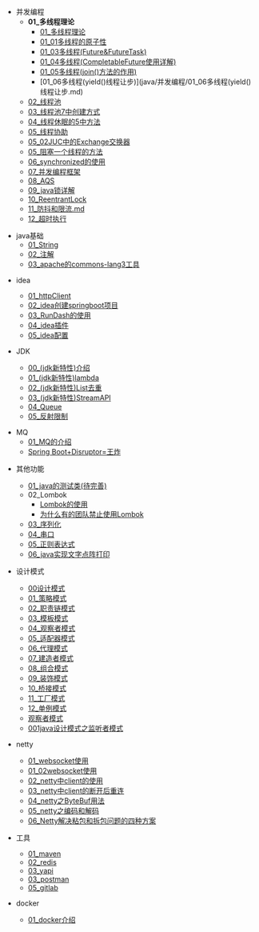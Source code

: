 
[//]: # "并发编程"
- 并发编程
  - **01_多线程理论**
    - [01_多线程理论](java/并发编程/01多线程的理论.md)
    - [01_01多线程的原子性](java/并发编程/01.0多线程原子性.md)
    - [01_03多线程(Future&FutureTask)](java/并发编程/01_02Future&FutureTask.md)
    - [01_04多线程(CompletableFuture使用详解)](java/并发编程/01_03CompletableFuture使用详解.md)
    - [01_05多线程(join()方法的作用)](java/并发编程/01_05join()方法的作用.md)
    - [01_06多线程(yield()线程让步)](java/并发编程/01_06多线程(yield()线程让步.md)
  - [02_线程池](java/并发编程/02线程池.md)  
  - [03_线程池7中创建方式](java/并发编程/03线程池7中创建方式.md)
  - [04_线程休眠的5中方法](java/并发编程/04线程休眠的5中方法.md)
  - [05_线程协助](java/并发编程/05线程协助.md)
  - [05_02JUC中的Exchange交换器](java/并发编程/05_02JUC中的Exchange交换器.md)
  - [05_阻塞一个线程的方法](java/并发编程/05阻塞一个线程的方法.md)
  - [06_synchronized的使用](java/并发编程/06synchronized的使用.md)
  - [07_并发编程框架](java/并发编程/07并发编程框架.md)
  - [08_AQS](java/并发编程/08AQS.md)
  - [09_java锁详解](java/并发编程/09java锁详解.md)
  - [10_ReentrantLock](java/并发编程/10ReentrantLock.md)
  - [11_防抖和限流.md](java/并发编程/11防抖和限流.md.md)
  - [12_超时执行](java/并发编程/12超时执行.md)


[//]: # "java基础"
- java基础
  - [01_String](java/java基础/01_String.md)
  - [02_注解](java/java基础/02_注解.md)
  - [03_apache的commons-lang3工具](java/java基础/03_apache的commons-lang3工具.md)

[//]: # "idea相关的内容"
- idea
  - [01_httpClient](java/idea/01httpClient.md)
  - [02_idea创建springboot项目](java/idea/02idea创建springboot项目.md)
  - [03_RunDash的使用](java/idea/03RunDash.md)
  - [04_idea插件](java/idea/04idea插件.md)
  - [05_idea配置](java/idea/05配置.md)

- JDK
  - [00_(jdk新特性)介绍](java/jdk/00介绍.md)
  - [01_(jdk新特性)lambda](java/jdk/01lambda.md)
  - [02_(jdk新特性)List去重](java/jdk/02List去重.md) 
  - [03_(jdk新特性)StreamAPI](java/jdk/03StreamAPI.md)
  - [04_Queue](java/jdk/04Queue.md)
  - [05_反射限制](java/jdk/05反射限制.md)

[//]: # "java基础"
- MQ
  - [01_MQ的介绍](java/mq/01MQ的介绍.md)
  - [Spring Boot+Disruptor=王炸](java/mq/02Disruptor.md)


[//]: # "其他功能"
- 其他功能
  - [01_java的测试类(待完善)](java/其他/01java的测试类.md)
  - 02_Lombok
    - [Lombok的使用](java/其他/Lombok.md)
    - [为什么有的团队禁止使用Lombok](java/其他/禁止使用Lombok.md)
  - [03_序列化](java/其他/03序列化的使用.md)
  - [04_串口](java/其他/04_串口.md)
  - [05_正则表达式](java/其他/05_正则表达式.md)
  - [06_java实现文字点阵打印](java/其他/06java实现文字点阵打印.md)

- 设计模式
  - [00设计模式](java/设计模式/00快速记住23种设计模式.md)
  - [01_策略模式](java/设计模式/01策略模式.md)
  - [02_职责链模式](java/设计模式/02职责链模式.md)
  - [03_模板模式](java/设计模式/03模板模式.md)
  - [04_观察者模式](java/设计模式/04观察者模式.md)
  - [05_适配器模式](java/设计模式/05适配器模式.md)
  - [06_代理模式](java/设计模式/06代理模式.md)
  - [07_建造者模式](java/设计模式/07建造者模式.md)
  - [08_组合模式](java/设计模式/08组合模式.md)
  - [09_装饰模式](java/设计模式/09装饰模式.md)
  - [10_桥接模式](java/设计模式/10桥接模式.md)
  - [11_工厂模式](java/设计模式/11工厂模式.md)
  - [12_单例模式](java/设计模式/12单例模式.md)
  - [观察者模式](java/设计模式/观察者模式.md)
  - [001java设计模式之监听者模式](java/设计模式/001java设计模式之监听者模式.md)

- netty
  - [01_websocket使用](java/netty/webSocket.md)
  - [01_02websocket使用](java/netty/websocket2.md)
  - [02_netty中client的使用](java/netty/netty_client.md)
  - [03_netty中client的断开后重连](java/netty/netty_client2.md)
  - [04_netty之ByteBuf用法](java/netty/04ByteBuf用法.md)
  - [05_netty之编码和解码](java/netty/05_netty之编码和解码.md)
  - [06_Netty解决粘包和拆包问题的四种方案](java/netty/06_Netty解决粘包和拆包问题的四种方案.md)

- 工具
  - [01_maven](java/工具/01maven.md)
  - [02_redis](java/工具/02redis.md)
  - [03_yapi](java/工具/02redis.md)
  - [03_postman](java/工具/04postman.md)
  - [05_gitlab](java/工具/05gitlab.md)

- docker
  - [01_docker介绍](java/docker/01docker介绍.md)